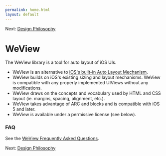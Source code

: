 ```yaml
---
permalink: home.html
layout: default
---
```


Next\: [Design Philosophy](designPhilosophy.html)

<!-- TEMPLATE START -->

WeView
=======

The WeView library is a tool for auto layout of iOS UIs. 

* WeView is an alternative to [iOS's built-in Auto Layout Mechanism](https://developer.apple.com/library/ios/documentation/UserExperience/Conceptual/AutolayoutPG/Articles/Introduction.html).
* WeView builds on iOS's existing sizing and layout mechanisms.  WeView is compatible with any properly implemented UIViews without any modifications.
* WeView draws on the concepts and vocabulary used by HTML and CSS layout (ie. margins, spacing, alignment, etc.).
* WeView takes advantage of ARC and blocks and is compatible with iOS 5 and later.
* WeView is available under a permissive license (see below).


### FAQ

See the [WeView Frequently Asked Questions](FAQ.md).

<!-- TEMPLATE END -->

Next\: [Design Philosophy](designPhilosophy.html)